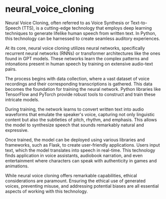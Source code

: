 # neural_voice_cloning
Neural Voice Cloning, often referred to as Voice Synthesis or Text-to-Speech (TTS), is a cutting-edge technology that employs deep learning techniques to generate lifelike human speech from written text. In Python, this technology can be harnessed to create seamless auditory experiences. 

At its core, neural voice cloning utilizes neural networks, specifically recurrent neural networks (RNNs) or transformer architectures like the ones found in GPT models. These networks learn the complex patterns and intonations present in human speech by training on extensive audio-text pairs.

The process begins with data collection, where a vast dataset of voice recordings and their corresponding transcriptions is gathered. This data becomes the foundation for training the neural network. Python libraries like TensorFlow and PyTorch provide robust tools to construct and train these intricate models.

During training, the network learns to convert written text into audio waveforms that emulate the speaker's voice, capturing not only linguistic content but also the subtleties of pitch, rhythm, and emphasis. This allows the model to synthesize speech that sounds remarkably natural and expressive.

Once trained, the model can be deployed using various libraries and frameworks, such as Flask, to create user-friendly applications. Users input text, which the model translates into speech in real-time. This technology finds application in voice assistants, audiobook narration, and even entertainment where characters can speak with authenticity in games and animations.

While neural voice cloning offers remarkable capabilities, ethical considerations are paramount. Ensuring the ethical use of generated voices, preventing misuse, and addressing potential biases are all essential aspects of working with this technology.
